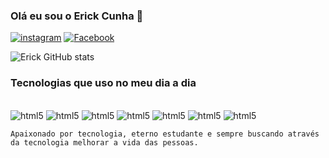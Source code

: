 ### Olá eu sou o Erick Cunha 🤚

[![instagram](https://img.shields.io/badge/Instagram-E4405F?style=for-the-badge&logo=instagram&logoColor=white)](https://www.instagram.com/erick.cunha_ofc?igsh=ZGNjOWZkYTE3MQ==)
[![Facebook](https://img.shields.io/badge/Facebook-1877F2?style=for-the-badge&logo=facebook&logoColor=white)](https://www.facebook.com/erick.cunha.9?mibextid=ZbWKwL)

![Erick GitHub stats](https://github-readme-stats.vercel.app/api?username=DevErickCunha&show_icons=true&theme=onedark)

### Tecnologias que uso no meu dia a dia

<div style="disolay: inline_block"><br/>
    <img aligin="center" alt="html5" src="https://img.shields.io/badge/HTML5-E34F26?style=for-the-badge&logo=html5&logoColor=white">
    <img aligin="center" alt="html5" src="https://img.shields.io/badge/CSS3-1572B6?style=for-the-badge&logo=css3&logoColor=white">
    <img aligin="center" alt="html5" src="https://img.shields.io/badge/JavaScript-F7DF1E?style=for-the-badge&logo=javascript&logoColor=black">
    <img aligin="center" alt="html5" src="https://img.shields.io/badge/TypeScript-007ACC?style=for-the-badge&logo=typescript&logoColor=white">
    <img aligin="center" alt="html5" src="https://img.shields.io/badge/Python-14354C?style=for-the-badge&logo=python&logoColor=white">
    <img aligin="center" alt="html5" src="https://img.shields.io/badge/Angular-DD0031?style=for-the-badge&logo=angular&logoColor=white">
    <img aligin="center" alt="html5" src="https://img.shields.io/badge/Node.js-43853D?style=for-the-badge&logo=node.js&logoColor=white">

</div>

    Apaixonado por tecnologia, eterno estudante e sempre buscando através da tecnologia melhorar a vida das pessoas. 
